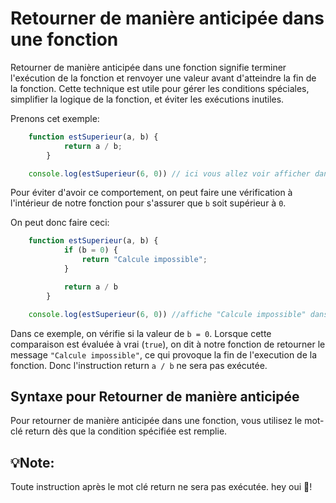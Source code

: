 # Retourner de manière anticipée dans une fonction

Retourner de manière anticipée dans une fonction signifie terminer l'exécution de la fonction et renvoyer une valeur avant d'atteindre la fin de la fonction. Cette technique est utile pour gérer les conditions spéciales, simplifier la logique de la fonction, et éviter les exécutions inutiles.

Prenons cet exemple:
```js
    function estSuperieur(a, b) {
            return a / b;
        }

    console.log(estSuperieur(6, 0)) // ici vous allez voir afficher dans la console 'Infinity' parcequ'on est entrain de diviser 6 par 0
```
Pour éviter d'avoir ce comportement, on peut faire une vérification à l'intérieur de notre fonction pour s'assurer que `b` soit supérieur à `0`.

On peut donc faire ceci:
```js
    function estSuperieur(a, b) {
            if (b = 0) {
                return "Calcule impossible";
            }

            return a / b
        }

    console.log(estSuperieur(6, 0)) //affiche "Calcule impossible" dans la console
```
Dans ce exemple, on vérifie si la valeur de `b = 0`. Lorsque cette comparaison est évaluée à vrai (`true`), on dit à notre fonction de retourner le message `"Calcule impossible"`, ce qui provoque la fin de l'execution de la fonction. Donc l'instruction return `a / b` ne sera pas exécutée.


## Syntaxe pour Retourner de manière anticipée
Pour retourner de manière anticipée dans une fonction, vous utilisez le mot-clé return dès que la condition spécifiée est remplie.

## 💡Note:
Toute instruction après le mot clé return ne sera pas exécutée. hey oui 🙂!